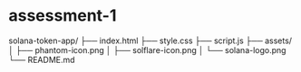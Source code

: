 # assessment-1
solana-token-app/
├── index.html
├── style.css
├── script.js
├── assets/
│   ├── phantom-icon.png
│   ├── solflare-icon.png
│   └── solana-logo.png
└── README.md
